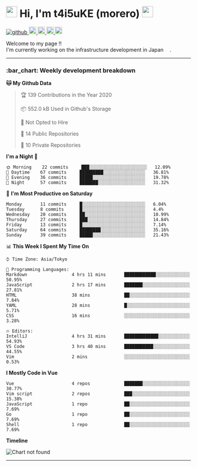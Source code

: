 <h1>
    <img src="https://emojis.slackmojis.com/emojis/images/1600385609/10490/cactuar.gif?1600385609" width="30"/> 
    Hi, I'm t4i5uKE (morero) 
    <img src="https://emojis.slackmojis.com/emojis/images/1600385609/10490/cactuar.gif?1600385609" width="30"/>
</h1>

<p align="left">
    <!-- GitHub -->
    <a href="https://github.com/t4i5uKE/t4i5uKE/">
        <img src="https://komarev.com/ghpvc/?username=m0rer0" alt="github" />
    </a>
    <a href="https://github.com/t4i5uKE">
        <img height="20" src="https://img.shields.io/github/followers/t4i5uKE?label=follow&logo=github&style=flat" alt="github_follow"/>
    </a>
    <!-- Twitter -->
    <a href="http://twitter.com/m0rer0">
        <img height="20" src="https://img.shields.io/twitter/follow/m0rer0?label=Twitter&logo=twitter&style=flat" alt="twitter"/>
    </a>
    <!-- Qiita -->
    <a href="http://qiita.com/Morero">
        <img height="20" src="https://qiita-badge.apiapi.app/s/Morero/posts.svg" />
    </a>
    <a href="http://qiita.com/Morero">
        <img height="20" src="https://qiita-badge.apiapi.app/s/Morero/contributions.svg" />
    </a>
</p>

<p> 
Welcome to my page !! <br>
I'm currently working on the infrastructure development in Japan <img src="https://www.flaticon.com/svg/static/icons/svg/2159/2159573.svg" width="13"/>.
</p>

---

<h3> :bar_chart: Weekly development breakdown </h3>
<!-- waka-readme-stats -->

<!--START_SECTION:waka-->
**🐱 My Github Data** 

> 🏆 139 Contributions in the Year 2020
 > 
> 📦 552.0 kB Used in Github's Storage 
 > 
> 🚫 Not Opted to Hire
 > 
> 📜 14 Public Repositories 
 > 
> 🔑 10 Private Repositories  
 > 
**I'm a Night 🦉** 

```text
🌞 Morning    22 commits     ███░░░░░░░░░░░░░░░░░░░░░░   12.09% 
🌆 Daytime    67 commits     █████████░░░░░░░░░░░░░░░░   36.81% 
🌃 Evening    36 commits     █████░░░░░░░░░░░░░░░░░░░░   19.78% 
🌙 Night      57 commits     ███████░░░░░░░░░░░░░░░░░░   31.32%

```
📅 **I'm Most Productive on Saturday** 

```text
Monday       11 commits     █░░░░░░░░░░░░░░░░░░░░░░░░   6.04% 
Tuesday      8 commits      █░░░░░░░░░░░░░░░░░░░░░░░░   4.4% 
Wednesday    20 commits     ██░░░░░░░░░░░░░░░░░░░░░░░   10.99% 
Thursday     27 commits     ███░░░░░░░░░░░░░░░░░░░░░░   14.84% 
Friday       13 commits     █░░░░░░░░░░░░░░░░░░░░░░░░   7.14% 
Saturday     64 commits     ████████░░░░░░░░░░░░░░░░░   35.16% 
Sunday       39 commits     █████░░░░░░░░░░░░░░░░░░░░   21.43%

```


📊 **This Week I Spent My Time On** 

```text
⌚︎ Time Zone: Asia/Tokyo

💬 Programming Languages: 
Markdown                 4 hrs 11 mins       ████████████░░░░░░░░░░░░░   50.95% 
JavaScript               2 hrs 17 mins       ███████░░░░░░░░░░░░░░░░░░   27.81% 
HTML                     38 mins             ██░░░░░░░░░░░░░░░░░░░░░░░   7.84% 
YAML                     28 mins             █░░░░░░░░░░░░░░░░░░░░░░░░   5.71% 
CSS                      16 mins             ░░░░░░░░░░░░░░░░░░░░░░░░░   3.28%

🔥 Editors: 
IntelliJ                 4 hrs 31 mins       █████████████░░░░░░░░░░░░   54.93% 
VS Code                  3 hrs 40 mins       ███████████░░░░░░░░░░░░░░   44.55% 
Vim                      2 mins              ░░░░░░░░░░░░░░░░░░░░░░░░░   0.53%

```

**I Mostly Code in Vue** 

```text
Vue                      4 repos             ███████░░░░░░░░░░░░░░░░░░   30.77% 
Vim script               2 repos             ███░░░░░░░░░░░░░░░░░░░░░░   15.38% 
JavaScript               1 repo              ██░░░░░░░░░░░░░░░░░░░░░░░   7.69% 
Go                       1 repo              ██░░░░░░░░░░░░░░░░░░░░░░░   7.69% 
Shell                    1 repo              ██░░░░░░░░░░░░░░░░░░░░░░░   7.69%

```


**Timeline**

![Chart not found](https://raw.githubusercontent.com/t4i5uKE/t4i5uKE/master/charts/bar_graph.png) 


<!--END_SECTION:waka-->
---


